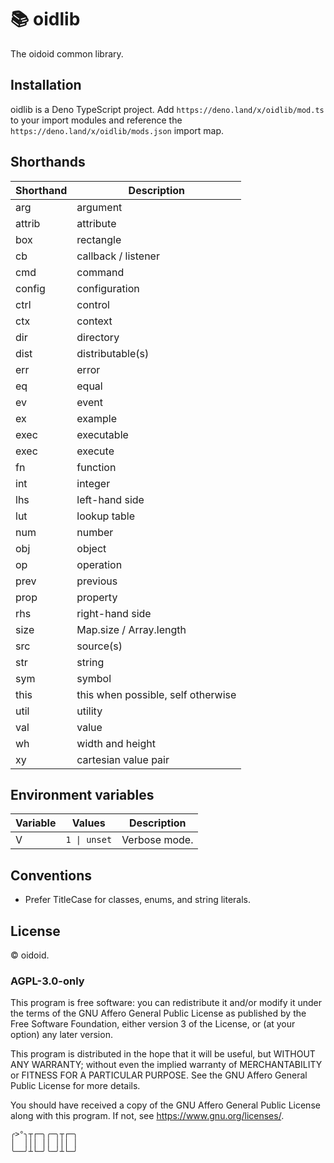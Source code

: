 # 📚 oidlib

The oidoid common library.

## Installation

oidlib is a Deno TypeScript project. Add `https://deno.land/x/oidlib/mod.ts` to
your import modules and reference the `https://deno.land/x/oidlib/mods.json`
import map.

## Shorthands

| Shorthand | Description                        |
| --------- | ---------------------------------- |
| arg       | argument                           |
| attrib    | attribute                          |
| box       | rectangle                          |
| cb        | callback / listener                |
| cmd       | command                            |
| config    | configuration                      |
| ctrl      | control                            |
| ctx       | context                            |
| dir       | directory                          |
| dist      | distributable(s)                   |
| err       | error                              |
| eq        | equal                              |
| ev        | event                              |
| ex        | example                            |
| exec      | executable                         |
| exec      | execute                            |
| fn        | function                           |
| int       | integer                            |
| lhs       | left-hand side                     |
| lut       | lookup table                       |
| num       | number                             |
| obj       | object                             |
| op        | operation                          |
| prev      | previous                           |
| prop      | property                           |
| rhs       | right-hand side                    |
| size      | Map.size / Array.length            |
| src       | source(s)                          |
| str       | string                             |
| sym       | symbol                             |
| this      | this when possible, self otherwise |
| util      | utility                            |
| val       | value                              |
| wh        | width and height                   |
| xy        | cartesian value pair               |

## Environment variables

| Variable | Values       | Description   |
| -------- | ------------ | ------------- |
| V        | `1 \| unset` | Verbose mode. |

## Conventions

- Prefer TitleCase for classes, enums, and string literals.

## License

© oidoid.

### AGPL-3.0-only

This program is free software: you can redistribute it and/or modify it under
the terms of the GNU Affero General Public License as published by the Free
Software Foundation, either version 3 of the License, or (at your option) any
later version.

This program is distributed in the hope that it will be useful, but WITHOUT ANY
WARRANTY; without even the implied warranty of MERCHANTABILITY or FITNESS FOR A
PARTICULAR PURPOSE. See the GNU Affero General Public License for more details.

You should have received a copy of the GNU Affero General Public License along
with this program. If not, see <https://www.gnu.org/licenses/>.

```
╭>°╮┬┌─╮╭─╮┬┌─╮
│  │││ ││ │││ │
╰──╯┴└─╯╰─╯┴└─╯
```
